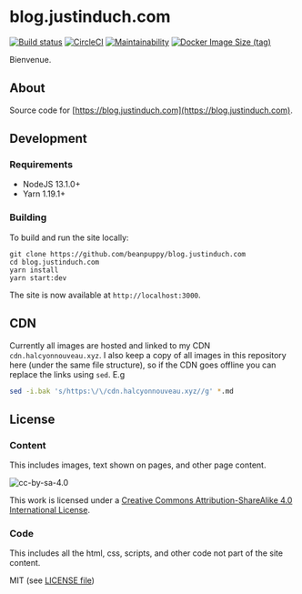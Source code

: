 # blog.justinduch.com

[![Build status](https://ci.appveyor.com/api/projects/status/t1ljsut41hs52ey1?svg=true)](https://ci.appveyor.com/project/beanpuppy/blog-justinduch-com)
[![CircleCI](https://circleci.com/gh/beanpuppy/blog.justinduch.com.svg?style=svg)](https://circleci.com/gh/beanpuppy/blog.justinduch.com)
[![Maintainability](https://api.codeclimate.com/v1/badges/1c68876e520c257b3bd5/maintainability)](https://codeclimate.com/github/beanpuppy/blog.justinduch.com/maintainability)
[![Docker Image Size (tag)](https://img.shields.io/docker/image-size/beanpupper/blog/latest)](https://hub.docker.com/repository/docker/beanpupper/blog/general)

Bienvenue.

## About

Source code for [https://blog.justinduch.com](https://blog.justinduch.com).

## Development

### Requirements

* NodeJS 13.1.0+
* Yarn 1.19.1+

### Building

 To build and run the site locally:

```
git clone https://github.com/beanpuppy/blog.justinduch.com
cd blog.justinduch.com
yarn install
yarn start:dev
```

The site is now available at `http://localhost:3000`.

## CDN

Currently all images are hosted and linked to my CDN `cdn.halcyonnouveau.xyz`. I also keep a copy of all images in this repository here (under the same file structure), so if the CDN goes offline you can replace the links using `sed`. E.g

```bash
sed -i.bak 's/https:\/\/cdn.halcyonnouveau.xyz//g' *.md
```

## License

### Content

This includes images, text shown on pages, and other page content.

![cc-by-sa-4.0](https://i.creativecommons.org/l/by-sa/4.0/88x31.png)

This work is licensed under a [Creative Commons Attribution-ShareAlike 4.0 International License](http://creativecommons.org/licenses/by-sa/4.0).


### Code

This includes all the html, css, scripts, and other code not part of the site content.

MIT (see [LICENSE file](LICENSE))
